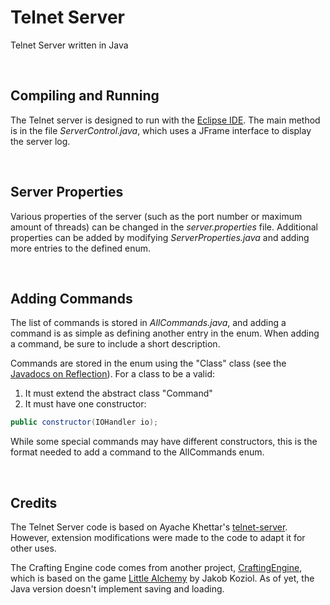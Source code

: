 # Telnet Server
Telnet Server written in Java

<br>

## Compiling and Running
The Telnet server is designed to run with the [Eclipse IDE](https://www.eclipse.org/). The main method is in the file _ServerControl.java_, which uses a JFrame interface to display the server log.

<br>

## Server Properties
Various properties of the server (such as the port number or maximum amount of threads) can be changed in the _server.properties_ file. Additional properties can be added by modifying _ServerProperties.java_ and adding more entries to the defined enum.

<br>

## Adding Commands
The list of commands is stored in _AllCommands.java_, and adding a command is as simple as defining another entry in the enum. When adding a command, be sure to include a short description. 

Commands are stored in the enum using the "Class" class (see the [Javadocs on Reflection](https://docs.oracle.com/javase/tutorial/reflect/)). For a class to be a valid:
1. It must extend the abstract class "Command"
2. It must have one constructor:
```java
public constructor(IOHandler io);
```
While some special commands may have different constructors, this is the format needed to add a command to the AllCommands enum.

<br>

## Credits
The Telnet Server code is based on Ayache Khettar's [telnet-server](https://github.com/akhettar/telnet-server). However, extension modifications were made to the code to adapt it for other uses.

The Crafting Engine code comes from another project, [CraftingEngine](https://github.com/ComprosoftCEO/CraftingEngine), which is based on the game [Little Alchemy](https://littlealchemy.com/) by Jakob Koziol. As of yet, the Java version doesn't implement saving and loading.
